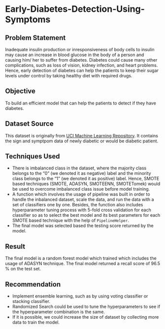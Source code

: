 # Early-Diabetes-Detection-Using-Symptoms
## Problem Statement
Inadequate insulin production or inresponsiveness of body cells to insulin may cause an increase in blood glucose in the body of a person and causing him/ her to suffer from diabetes. Diabetes could cause many other complications, such as loss of vision, kidney infection, and heart problems. Hence, early detection of diabetes can help the patients to keep their sugar levels under control by taking healthy diet with required drugs.

## Objective
To build an efficient model that can help the patients to detect if they have diabetes.

## Dataset Source
This dataset is originally from <a href="https://archive.ics.uci.edu/ml/datasets/Early+stage+diabetes+risk+prediction+dataset.#">UCI Machine Learning Repository</a>. It contains the sign and symptpom data of newly diabetic or would be diabetic patient.

## Techniques Used 
* There is imbalanced class in the dataset, where the majority class belongs to the “0” (we denoted it as negative) label and the minority class belongs to the “1” (we denoted it as positive) label. Hence, SMOTE based techniques (SMOTE, ADASYN, SMOTEENN, SMOTETomek) would be used to overcome imbalanced class issue before model training.
* A function which involves the usage of pipeline was built in order to handle the inbalanced dataset, scale the data, and run the data with a set of classifiers one by one. Besides, the function also includes hyperparameter tuning process with 5-fold cross validation for each classifier so as to select the best model and its best parameters for each SMOTE based technique with the help of `PipelineHelper`.
* The final model was selected based the testing score returned by the model. 

## Result
The final model is a random forest model which trained which includes the usage of ADASYN technique. The final model returned a recall score of 96.5 % on the test set. 

## Recommendation
* Implement ensemble learning, such as by using voting classifier or stacking classifier.
* Randomized Search could be used to tune the hyperparameters to see if the hyperparameter combination is the same.
* If it is possible, we could increase the size of dataset by collecting more data to train the model. 
